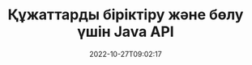 ---
############################# Static ############################
layout: "product"
date: 2022-10-27T09:02:17
draft: false

product: "Merger"
product_tag: "merger"
platform: "Java"
platform_tag: "java"

############################# Head ############################
head_title: "Java құжатын біріктіру API | Word Excel PDF XPS EPUB біріктіру және жою"
head_description: "Java үшін API біріктіретін құжаттар. PDF, Microsoft Word, Excel, презентациялар, Visio, XPS және EPUB пішімдерінің беттерін біріктіру, бөлу, ауыстыру, ретін өзгерту және жою."

############################# Header ############################
title: "Құжаттарды біріктіру және бөлу үшін Java API"
description: "Жолда беттерді, слайдтарды және диаграммаларды біріктіруге, жыртуға, араластыруға, қиюға немесе жоюға болатын өнімділігі жоғары қолданбаларды жасаңыз."
button:
    enable: true

############################# SubMenu ############################
submenu:
    enable: true
    
    left:
        img_alt: "GroupDocs.Merger for Java"
        image: "https://www.groupdocs.cloud/templates/groupdocs/images/product-logos/groupdocs-merger-java.png"
        product: "GroupDocs.Merger"
        platform: "Java"

    middle:
        button:
            # button loop
            - link: "#overview"
              text: "Шолу"

            # button loop
            - link: "#features"
              text: "Ерекше өзгешеліктері"

            # button loop
            - link: "#support"
              text: "Қолдау"

            # button loop
            - link: "https://products.groupdocs.app/merger"
              text: "Тікелей демо"

            # button loop
            - link: "https://purchase.groupdocs.com/pricing/merger/java"
              text: "Баға белгілеу"

    right:
        link_download: "https://downloads.groupdocs.com/merger"
        link_learn: "https://docs.groupdocs.com/merger/java/"
        link_buy: "https://purchase.groupdocs.com"

############################# Overview ############################
overview:
    enable: true
    content: |
      GroupDocs.Merger for Java сізге Java тіліндегі жоғары деңгейдегі бизнес қолданбаларды жылдам әзірлеуге мүмкіндік береді. Кішкене кодтау арқылы Java қолданбалары бір бетті немесе парақтардың, слайдтардың және диаграммалардың пакетін біріктіре, үзіп, араластыра, қиып және жоя алады. Біріктіру әрекеттерін құпия сөзді қорғауды қолдану немесе жою арқылы белгілі және белгісіз пішімдегі қауіпсіз файлдарда да орындауға болады.  

      
    tabs:
      enable: true
      
      ## TAB ONE ##
      tab_one:
        description: |
          Төменде Java үшін GroupDocs.Merger шолуы берілген:
      
        left:
          enable: true
          icon: "fab fa-html5"
          title: "Құжат операциялары"
          content: |
            * Бет ретін өзгерту
            * Беттерді жою немесе жою
            * Құжатты бөлу немесе бұзу
            * Кез келген екі бетті ауыстырыңыз немесе араластырыңыз
            * Бір немесе бірнеше беттерді кесіңіз
            * Бірнеше құжатты біріктіріңіз
        
        right:
          enable: true
          icon: "fab fa-html5"
          title: "Қауіпсіздік операциялары"
          content: |
            * Құжат қауіпсіздігін орнату
            * Құжаттың қауіпсіздік күйін тексеріңіз
            * Құжат құпия сөзін орнату
            * Құжат құпия сөзін жаңарту
            * Құжат құпия сөзін жою
      
      ## TAB TWO ##
      tab_two:
        description: |
          Java үшін GroupDocs.Merger келесі [құжат файл пішімдерін](https://docs.groupdocs.com/merger/java/supported-document-formats/):

        left:
          enable: true
          table:
            # table loop
            - title: "Microsoft Office"
              content: |
                * **Сөз:** DOC, DOCX, DOCM, DOT, DOTX, DOTM, RTF, TXT
                * **Excel:** XLS, XLSX, XLSM, XLSB, XLTM, XLT, XLTM, XLTX, XLAM, SXC, SpreadsheetML
                * **PowerPoint:** PPT, PPTX, PPS, PPSX, PPSM, POT, POTM, POTX, PPTM
                * **Бір ескертпе:** БІР

        right:
          enable: true
          table:
            # table loop
            - title: "OpenDocument және басқа пішімдер"
              content: |
                * **OpenDocument форматтары**: ODT, OTT, ODP, OTP, ODS
                * **Бекітілген орналасу**: PDF, XPS
                * **Суреттер**: BMP, PNG, TIFF
                * **Веб**: HTML, MHT, MHTML
                * **Мәтін**: TXT, CSV, TSV
                * **LaTex**: TEX
                * **Электрондық кітап**: EPUB

      ## TAB THREE ##
      tab_three:
        description: |
          GroupDocs.Merger for Java келесі операциялық жүйелерді, жақтауларды және пакет менеджерлерін қолдайды:
        
        left:
          enable: true
          table:
            # table loop
            - icon: "fab fa-windows"
              title: "Операциялық жүйелер"
              content: |
                * Microsoft Windows жұмыс үстелі
                * Microsoft Windows сервері
                * Linux
                * MacOS

            # table loop
            - icon: "fas fa-code"
              title: "Қолдау көрсетілетін жақтаулар"
              content: |
                * Java 7 (1.7)
                * Java 8 (1.8)
                * Java 10
                * Java 11 және одан жоғары

        right:
          enable: true
          table:
            # table loop
            - icon: "fas fa-box"
              title: "Құрастыруды автоматтандыру құралы"
              content: |
                * Мавен

            # table loop
            - icon: "fas fa-tools"
              title: "Даму орталары"
              content: |
                * NetBeans
                * IntelliJ IDEA
                * Тұтылу
                
                

############################# Features ############################
features:
    enable: true
    title: "Java мүмкіндіктеріне арналған GroupDocs.Merger"

    feature:
      # feature loop
      - icon: "fas fa-copy"
        content: "Әртүрлі беттерді, слайдтарды және диаграммаларды бір файлға біріктіріңіз"
       
      # feature loop
      - icon: "fas fa-eye"
        content: "Үлкен құжаттарды жыртып, бірнеше кішірек файлдарға бөліңіз"

      # feature loop
      - icon: "fas fa-bolt"
        content: "Беттерді, слайдтарды немесе диаграммаларды араластырыңыз және қайта реттеңіз"
      
      # feature loop
      - icon: "fas fa-file-powerpoint"
        content: "Құжат ішінде екі бетті, слайдтарды немесе диаграммаларды бір-бірімен алмастырыңыз және ауыстырыңыз"

      # feature loop
      - icon: "fas fa-code"
        content: "Арнайы беттерді, слайдтарды немесе диаграммаларды жою арқылы құжатты кесіңіз және кесіңіз"

      # feature loop
      - icon: "fas fa-cloud"
        content: "Жалғыз немесе беттер жинағын, слайдтарды немесе диаграммаларды жою"

      # feature loop
      - icon: "fas fa-remove-format"
        content: "Құжаттардың үлкен санын пакеттермен тігу және біріктіру"

      # feature loop
      - icon: "fas fa-comment-slash"
        content: "Құжат құпия сөзбен қорғалғанын Java-да бағдарламалы түрде тексеріңіз"

      # feature loop
      - icon: "fas fa-location-arrow"
        content: "Белгілі және белгісіз құжат пішімдерінің құпия сөзін орнату, қалпына келтіру және жою"

      # feature loop
      - icon: "fas fa-border-all"
        content: "Бір мәтіндік файлды жол нөмірлері бойынша көбейтуге бөлу"

      # feature loop
      - icon: "fas fa-wrench"
        content: "Құжат беттерінің кескін көрінісін алыңыз"

      # feature loop
      - icon: "fas fa-columns"
        content: "Әртүрлі пішімдегі бірнеше құжаттарды бір PDF файлына біріктіру"

      # feature loop
      - icon: "fas fa-file-word"
        content: "OLE нысандарын PDF, Word, Excel, PowerPoint және ашық құжат пішіміне кірістіру"

      # feature loop
      - icon: "fas fa-envelope"
        content: "Файлдарды PDF құжатына бағдарламалы түрде тіркеңіз"

      # feature loop
      - icon: "fas fa-print"
        content: "OLE нысандары арқылы диаграммаға құжат қосыңыз"

      # feature loop
      - icon: "fas fa-file-archive"
        content: "Құжаттардың әртүрлі түрлерін (DOC, XLS, PPT т.б.) бір PDF файлына біріктіру"

      # feature loop
      - icon: "fas fa-lock"
        content: "OLE нысандарын Microsoft Word, Excel, презентация және OpenDocument файл түрлеріне оңай импорттаңыз"

      # feature loop
      - icon: "fas fa-file-code"
        content: "OLE нысандары арқылы диаграмма бетіне басқа құжаттарды қосыңыз"

    more_feature:
      # more_feature_loop
      - title: "Қажетті беттерді құжаттардан алып тастаңыз"
        content: |
          Java API үшін GroupDocs.Merger құжатыңыздан қажетсіз беттерді таңдауға және жоюға мүмкіндік береді.
      
      # more_feature_loop
      - title: "Белгісіз құжат пішімінің құпия сөзін тексеріңіз"
        content: "Тіпті белгілі бір құжаттың пішімі белгісіз болса да, GroupDocs.Merger for Java бағдарламасы құжат құпия сөзін тексеруге және бар болса, алуға мүмкіндік береді."

      # more_feature_loop
      - title: "Белгілі пішімдердің құпия сөзбен қорғалған құжаттарына қосылыңыз"
        content: "GroupDocs.Merger for Java API сізге белгілі және белгісіз пішімдегі құжаттар тізімін алуға мүмкіндік береді."

############################# Support ############################
support:
    enable: true

############################# Solutions ############################
solutions:
    enable: true
    title: "GroupDocs.Merger басқа танымал әзірлеу орталары үшін құжаттарды біріктіретін API интерфейстерін ұсынады"

    solution:
        # solution loop
        - img_alt: ".NET үшін GroupDocs.Merger"
          image: "https://www.groupdocs.cloud/templates/groupdocs/images/product-logos/groupdocs-merger-net.png"
          product: "GroupDocs.Merger"
          platform: ".NET"
          link: "/merger/net/"

############################# Back to top ###############################
back_to_top:
  enable: true
---